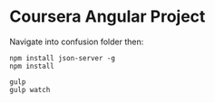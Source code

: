 # Coursera Angular Project

Navigate into confusion folder then:

`npm install json-server -g`<br>
`npm install`<br>

`gulp`<br>
`gulp watch`

